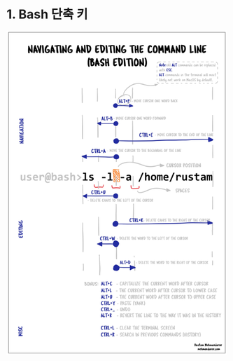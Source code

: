 # 1. Bash 단축 키

![bash단축키.jpg](Bash_Shell_Key/bash%25EB%258B%25A8%25EC%25B6%2595%25ED%2582%25A4.jpg)
